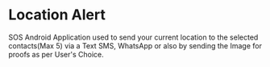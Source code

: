 # Location Alert
SOS Android Application used to send your current location to the selected contacts(Max 5) via a Text SMS, WhatsApp or also by sending the Image for proofs as per User's Choice.
